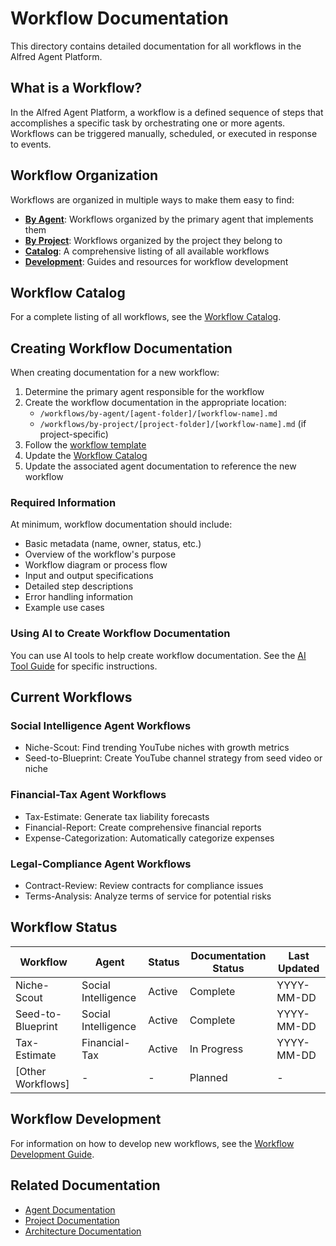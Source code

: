 # Workflow Documentation

This directory contains detailed documentation for all workflows in the Alfred Agent Platform.

## What is a Workflow?

In the Alfred Agent Platform, a workflow is a defined sequence of steps that accomplishes a specific task by orchestrating one or more agents. Workflows can be triggered manually, scheduled, or executed in response to events.

## Workflow Organization

Workflows are organized in multiple ways to make them easy to find:

- **[By Agent](./by-agent/)**: Workflows organized by the primary agent that implements them
- **[By Project](./by-project/)**: Workflows organized by the project they belong to
- **[Catalog](./catalog/)**: A comprehensive listing of all available workflows
- **[Development](./development/)**: Guides and resources for workflow development

## Workflow Catalog

For a complete listing of all workflows, see the [Workflow Catalog](./catalog/workflow-catalog.md).

## Creating Workflow Documentation

When creating documentation for a new workflow:

1. Determine the primary agent responsible for the workflow
2. Create the workflow documentation in the appropriate location:
   - `/workflows/by-agent/[agent-folder]/[workflow-name].md`
   - `/workflows/by-project/[project-folder]/[workflow-name].md` (if project-specific)
3. Follow the [workflow template](../templates/workflow-template.md)
4. Update the [Workflow Catalog](./catalog/workflow-catalog.md)
5. Update the associated agent documentation to reference the new workflow

### Required Information

At minimum, workflow documentation should include:

- Basic metadata (name, owner, status, etc.)
- Overview of the workflow's purpose
- Workflow diagram or process flow
- Input and output specifications
- Detailed step descriptions
- Error handling information
- Example use cases

### Using AI to Create Workflow Documentation

You can use AI tools to help create workflow documentation. See the [AI Tool Guide](../governance/ai-tools/README.md) for specific instructions.

## Current Workflows

### Social Intelligence Agent Workflows
- Niche-Scout: Find trending YouTube niches with growth metrics
- Seed-to-Blueprint: Create YouTube channel strategy from seed video or niche

### Financial-Tax Agent Workflows
- Tax-Estimate: Generate tax liability forecasts
- Financial-Report: Create comprehensive financial reports
- Expense-Categorization: Automatically categorize expenses

### Legal-Compliance Agent Workflows
- Contract-Review: Review contracts for compliance issues
- Terms-Analysis: Analyze terms of service for potential risks

## Workflow Status

| Workflow | Agent | Status | Documentation Status | Last Updated |
|----------|-------|--------|---------------------|--------------|
| Niche-Scout | Social Intelligence | Active | Complete | YYYY-MM-DD |
| Seed-to-Blueprint | Social Intelligence | Active | Complete | YYYY-MM-DD |
| Tax-Estimate | Financial-Tax | Active | In Progress | YYYY-MM-DD |
| [Other Workflows] | - | - | Planned | - |

## Workflow Development

For information on how to develop new workflows, see the [Workflow Development Guide](./development/workflow-development-guide.md).

## Related Documentation

- [Agent Documentation](../agents/README.md)
- [Project Documentation](../projects/README.md)
- [Architecture Documentation](../architecture/README.md)